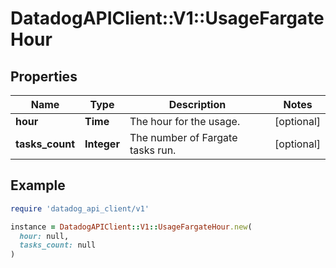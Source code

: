 # DatadogAPIClient::V1::UsageFargateHour

## Properties

| Name | Type | Description | Notes |
| ---- | ---- | ----------- | ----- |
| **hour** | **Time** | The hour for the usage. | [optional] |
| **tasks_count** | **Integer** | The number of Fargate tasks run. | [optional] |

## Example

```ruby
require 'datadog_api_client/v1'

instance = DatadogAPIClient::V1::UsageFargateHour.new(
  hour: null,
  tasks_count: null
)
```

